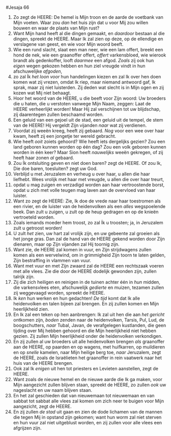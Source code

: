 #Jesaja 66
1. Zo zegt de HEERE: De hemel is Mijn troon en de aarde de voetbank van Mijn voeten. Waar zou *dan* het huis zijn dat u voor Mij zou willen bouwen en waar de plaats van Mijn rust? 
2. Want Mijn hand heeft al die dingen gemaakt, en *daardoor* bestaan al die dingen, spreekt de HEERE. Maar Ik zal zien op deze, op de ellendige en verslagene van geest, en wie voor Mijn woord beeft. 
3. Wie een rund slacht, slaat een man neer, wie een lam offert, breekt een hond de nek, wie een graanoffer offert, *offert* varkensbloed, wie wierook brandt als gedenkoffer, looft *daarmee* een afgod. *Zoals* zíj ook hun *eigen* wegen gekozen hebben en hun ziel vreugde vindt in hun afschuwelijke *afgoden*, 
4. zo zal Ík *het loon voor* hun handelingen kiezen en zal Ik over hen doen komen wat zij vrezen, omdat Ik riep, maar niemand antwoord gaf, Ik sprak, maar zij niet luisterden. Zij deden wat slecht is in Mijn ogen en zij kozen wat Mij niet behaagt. 
5. Hoor het woord van de HEERE, u die beeft voor Zijn woord: Uw broeders die u haten, die u verstoten vanwege Mijn Naam, zeggen: Laat de HEERE verheerlijkt worden! Maar Hij zal verschijnen tot uw blijdschap, zíj daarentegen zullen beschaamd worden. 
6. Een geluid van een gejoel uit de stad, een geluid uit de tempel, de stem van de HEERE! Hij vergeldt Zijn vijanden *naar* wat zij verdienen.
7. Voordat zij weeën kreeg, heeft zij gebaard. *Nog* voor een wee over haar kwam, heeft zij een jongetje ter wereld gebracht. 
8. Wie heeft *ooit* zoiets gehoord? Wie heeft iets dergelijks gezien? Zou een land geboren kunnen worden op één dag? Zou een volk geboren kunnen worden in één keer? Maar Sion heeft *nauwelijks* weeën gekregen, of zij heeft haar zonen *al* gebaard. 
9. Zou Ík ontsluiting geven en niet doen baren? zegt de HEERE. Of zou Ik, Die doe baren, toesluiten? zegt uw God. 
10. Verblijd u met Jeruzalem en verheug u over haar, u allen die haar liefhebt. Wees vrolijk met haar met vreugde, u allen die over haar treurt, 
11. opdat u mag zuigen en verzadigd worden aan haar vertroostende borst, opdat u zich met volle teugen mag laven aan de overvloed van haar luister.
12. Want zo zegt de HEERE: Zie, Ik doe de vrede naar haar toestromen als een rivier, en de luister van de heidenvolken als een *alles* wegspoelende beek. Dan zult u zuigen, u zult op de heup gedragen en op de knieën vertroeteld worden. 
13. Zoals iemands moeder hem troost, zo zal Ík u troosten; ja, in Jeruzalem zult u getroost worden! 
14. U zult *het* zien, uw hart zal vrolijk zijn, en uw gebeente zal groeien als het jonge gras. Dan zal de hand van de HEERE gekend worden door Zijn dienaren, maar op Zijn vijanden zal Hij toornig zijn. 
15. Want zie, de HEERE zal komen in vuur, en Zijn strijdwagens zullen komen als een wervelwind, om in grimmigheid Zijn toorn te laten gelden, Zijn bestraffing in vlammen van vuur. 
16. Want met vuur en met Zijn zwaard zal de HEERE een rechtszaak voeren met alle vlees. Zie die door de HEERE dodelijk gewonden zijn, zullen talrijk zijn. 
17. Zij die zich heiligen en reinigen in de tuinen achter één in *hun* midden, die varkensvlees eten, afschuwelijk *gedierte* en muizen, tezamen zullen zij weggevaagd worden, spreekt de HEERE. 
18. Ik *ken* hun werken en hun gedachten! *De tijd* komt dat Ik alle heidenvolken en talen bijeen zal brengen. En zij zullen komen en Mijn heerlijkheid zien.
19. En Ik zal een teken op hen aanbrengen: Ik zal uit hen die aan *het gericht* ontkomen zijn, *boden* zenden naar de heidenvolken, Tarsis, Pul, Lud, de boogschutters, *naar* Tubal, Javan, de verafgelegen kustlanden, die geen tijding over Mij hebben gehoord en die Mijn heerlijkheid niet hebben gezien. Zij zullen Mijn heerlijkheid onder de heidenvolken verkondigen.
20. En zij zullen al uw broeders uit alle heidenvolken brengen *als* graanoffer aan de HEERE, op paarden en op wagens, met huifkarren, op muildieren en op *snelle* kamelen, naar Mijn heilige berg toe, *naar* Jeruzalem, zegt de HEERE, zoals de Israëlieten het graanoffer in rein vaatwerk naar het huis van de HEERE brengen.
21. Ook zal Ik *enigen* uit hen tot priesters en Levieten aanstellen, zegt de HEERE. 
22. Want zoals de nieuwe hemel en de nieuwe aarde die Ik ga maken, voor Mijn aangezicht zullen blijven staan, spreekt de HEERE, zo zullen *ook* uw nageslacht en uw naam blijven staan. 
23. En het zal geschieden dat van nieuwemaan tot nieuwemaan en van sabbat tot sabbat alle vlees zal komen om zich neer te buigen voor Mijn aangezicht, zegt de HEERE. 
24. En zij zullen *de stad* uit gaan en zien de dode lichamen van de mannen die tegen Mij in opstand zijn gekomen; want hun worm zal niet sterven en hun vuur zal niet uitgeblust worden, en zij zullen voor alle vlees een afgrijzen zijn.
